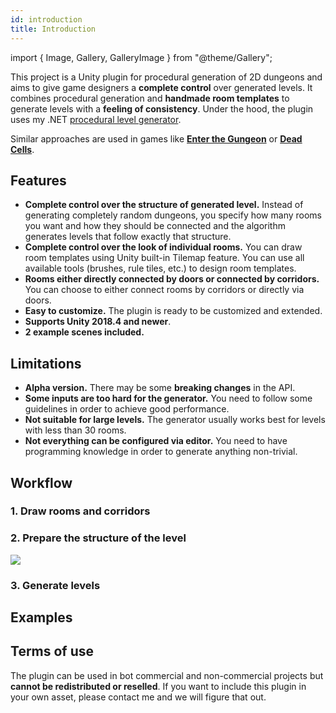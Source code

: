 ```yaml
---
id: introduction
title: Introduction
---
```


import { Image, Gallery, GalleryImage } from "@theme/Gallery";

This project is a Unity plugin for procedural generation of 2D dungeons and aims to give game designers a **complete control** over generated levels. It combines procedural generation and **handmade room templates** to generate levels with a **feeling of consistency**. Under the hood, the plugin uses my .NET [procedural level generator](https://github.com/OndrejNepozitek/ProceduralLevelGenerator).

Similar approaches are used in games like [**Enter the Gungeon**](https://www.boristhebrave.com/2019/07/28/dungeon-generation-in-enter-the-gungeon/) or [**Dead Cells**](https://www.indiedb.com/games/dead-cells/news/the-level-design-of-a-procedurally-generated-metroidvania).

## Features

- **Complete control over the structure of generated level.** Instead of generating completely random dungeons, you specify how many rooms you want and how they should be connected and the algorithm generates levels that follow exactly that structure.
- **Complete control over the look of individual rooms.** You can draw room templates using Unity built-in Tilemap feature. You can use all available tools (brushes, rule tiles, etc.) to design room templates.
- **Rooms either directly connected by doors or connected by corridors.** You can choose to either connect rooms by corridors or directly via doors.
- **Easy to customize.** The plugin is ready to be customized and extended.
- **Supports Unity 2018.4 and newer**.
- **2 example scenes included.**

## Limitations
- **Alpha version.** There may be some **breaking changes** in the API.
- **Some inputs are too hard for the generator.** You need to follow some guidelines in order to achieve good performance.
- **Not suitable for large levels.** The generator usually works best for levels with less than 30 rooms.
- **Not everything can be configured via editor.** You need to have programming knowledge in order to generate anything non-trivial.

## Workflow 

### 1. Draw rooms and corridors

<Gallery cols={4} fixedHeight>
    <GalleryImage src="img/v2/examples/example1_room1.png" />
    <GalleryImage src="img/v2/examples/example1_room2.png" />
    <GalleryImage src="img/original/example1_spawn.png" />
    <GalleryImage src="img/original/example1_boss.png" />
    <GalleryImage src="img/original/example1_corridor_horizontal.png" />
    <GalleryImage src="img/original/example1_corridor_vertical.png" />
    <GalleryImage src="img/v2/examples/example1_corridor_horizontal2.png" />
    <GalleryImage src="img/v2/examples/example1_corridor_vertical2.png" />
</Gallery>

### 2. Prepare the structure of the level

<Image src="img/v2/examples/example1_level_graph2.png" height={500} />

### 3. Generate levels

<Gallery cols={4} fixedHeight>
    <GalleryImage src="img/v2/examples/example1_result_reallife2.png" />
    <GalleryImage src="img/v2/examples/example1_result_reallife3.png" />
    <GalleryImage src="img/v2/examples/example1_result_reallife4.png" />
    <GalleryImage src="img/v2/examples/example1_result_reallife5.png" />
</Gallery>

## Examples

<Gallery cols={2} fixedHeight>
    <GalleryImage src="img/original/example1_result1.png" caption="Example 1" />
    <GalleryImage src="img/original/example1_result_reallife1.png" caption="Example 1" />
    <GalleryImage src="img/original/example2_result1.png" caption="Example 2" />
    <GalleryImage src="img/original/example2_result_reallife1.png" caption="Example 2" />
</Gallery>

## Terms of use

The plugin can be used in bot commercial and non-commercial projects but **cannot be redistributed or reselled**. If you want to include this plugin in your own asset, please contact me and we will figure that out.